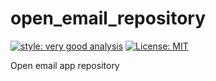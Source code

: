 # open_email_repository

[![style: very good analysis][very_good_analysis_badge]][very_good_analysis_link]
[![License: MIT][license_badge]][license_link]

Open email app repository

[license_badge]: https://img.shields.io/badge/license-MIT-blue.svg
[license_link]: https://opensource.org/licenses/MIT
[very_good_analysis_badge]: https://img.shields.io/badge/style-very_good_analysis-B22C89.svg
[very_good_analysis_link]: https://pub.dev/packages/very_good_analysis